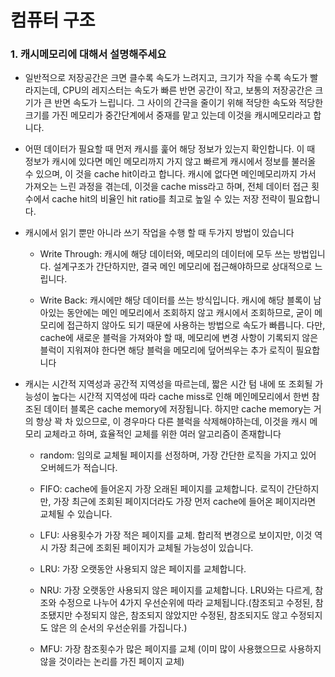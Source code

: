 # 컴퓨터 구조





### 1. 캐시메모리에 대해서 설명해주세요



- 일반적으로 저장공간은 크면 클수록 속도가 느려지고, 크기가 작을 수록 속도가 빨라지는데, CPU의 레지스터는 속도가 빠른 반면 공간이 작고, 보통의 저장공간은 크기가 큰 반면 속도가 느립니다. 그 사이의 간극을 줄이기 위해 적당한 속도와 적당한 크기를 가진 메모리가 중간단계에서 중재를 맡고 있는데 이것을 캐시메모리라고 합니다.

- 어떤 데이터가 필요할 때 먼저 캐시를 훑어 해당 정보가 있는지 확인합니다. 이 때 정보가 캐시에 있다면 메인 메모리까지 가지 않고 빠르게 캐시에서 정보를 불러올 수 있으며, 이 것을 cache hit이라고 합니다. 캐시에 없다면 메인메모리까지 가서 가져오는 느린 과정을 겪는데, 이것을 cache miss라고 하며, 전체 데이터 접근 횟수에서 cache hit의 비율인 hit ratio를 최고로 높일 수 있는 저장 전략이 필요합니다.

- 캐시에서 읽기 뿐만 아니라 쓰기 작업을 수행 할 때 두가지 방법이 있습니다

  - Write Through: 캐시에 해당 데이터와, 메모리의 데이터에 모두 쓰는 방법입니다. 설계구조가 간단하지만, 결국 메인 메모리에 접근해야하므로 상대적으로 느립니다.

  - Write Back: 캐시에만 해당 데이터를 쓰는 방식입니다. 캐시에 해당 블록이 남아있는 동안에는 메인 메모리에서 조회하지 않고 캐시에서 조회하므로, 굳이 메모리에 접근하지 않아도 되기 때문에 사용하는 방법으로 속도가 빠릅니다. 다만, cache에 새로운 블럭을 가져와야 할 때, 메모리에 변경 사항이 기록되지 않은블럭이 지워져야 한다면 해당 블럭을 메모리에 덮어씌우는 추가 로직이 필요합니다

- 캐시는 시간적 지역성과 공간적 지역성을 따르는데, 짧은 시간 텀 내에 또 조회될 가능성이 높다는 시간적 지역성에 따라 cache miss로 인해 메인메모리에서 한번 참조된 데이터 블록은 cache memory에 저장됩니다. 하지만 cache memory는 거의 항상 꽉 차 있으므로, 이 경우마다 다른 블럭을 삭제해야하는데, 이것을 캐시 메모리 교체라고 하며, 효율적인 교체를 위한 여러 알고리즘이 존재합니다

  - random: 임의로 교체될 페이지를 선정하며, 가장 간단한 로직을 가지고 있어 오버헤드가 적습니다.
  - FIFO: cache에 들어온지 가장 오래된 페이지를 교체합니다. 로직이 간단하지만, 가장 최근에 조회된 페이지더라도 가장 먼저 cache에 들어온 페이지라면 교체될 수 있습니다.
  - LFU: 사용횟수가 가장 적은 페이지를 교체. 합리적 변경으로 보이지만, 이것 역시 가장 최근에 조회된 페이지가 교체될 가능성이 있습니다.
  - LRU: 가장 오랫동안 사용되지 않은 페이지를 교체합니다.
  - NRU: 가장 오랫동안 사용되지 않은 페이지를 교체합니다. LRU와는 다르게, 참조와 수정으로 나누어 4가지 우선순위에 따라 교체됩니다.(참조되고 수정된, 참조됐지만 수정되지 않은, 참조되지 않았지만 수정된, 참조되지도 않고 수정되지도 않은 의 순서의 우선순위를 가집니다.)

  - MFU: 가장 참조횟수가 많은 페이지를 교체 (이미 많이 사용했으므로 사용하지 않을 것이라는 논리를 가진 페이지 교체)